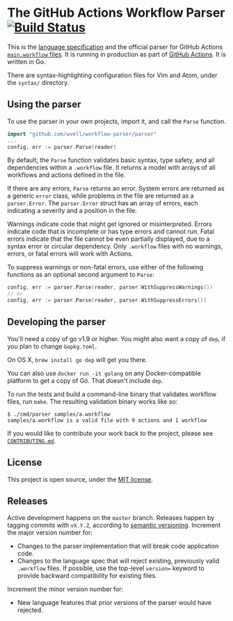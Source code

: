 [actions]: https://github.com/features/actions/
[workflow]: https://developer.github.com/actions/creating-workflows/creating-a-new-workflow/
# The GitHub Actions Workflow Parser [![Build Status](https://travis-ci.org/wvell/workflow-parser.svg?branch=master)](https://travis-ci.org/wvell/workflow-parser)

This is the [language specification](language.md) and the official parser
for GitHub Actions [`main.workflow` files][workflow].  It is running in
production as part of [GitHub Actions][actions].  It is written in Go.

There are syntax-highlighting configuration files for Vim and Atom, under
the `syntax/` directory.

## Using the parser

To use the parser in your own projects, import it, and call the `Parse`
function.

```go
import "github.com/wvell/workflow-parser/parser"
...
config, err := parser.Parse(reader)
```

By default, the `Parse` function validates basic syntax, type safety, and
all dependencies within a `.workflow` file.  It returns a model with
arrays of all workflows and actions defined in the file.

If there are any errors, `Parse` returns an error.  System errors are
returned as a generic `error` class, while problems in the file are
returned as a `parser.Error`.  The `parser.Error` struct has an array of
errors, each indicating a severity and a position in the file.

Warnings indicate code that might get ignored or misinterpreted.  Errors
indicate code that is incomplete or has type errors and cannot run.  Fatal
errors indicate that the file cannot be even partially displayed, due to a
syntax error or circular dependency.  Only `.workflow` files with no
warnings, errors, or fatal errors will work with Actions.

To suppress warnings or non-fatal errors, use either of the following
functions as an optional second argument to `Parse`:

```go
config, err := parser.Parse(reader, parser.WithSuppressWarnings())
// or
config, err := parser.Parse(reader, parser.WithSuppressErrors())
```

## Developing the parser

You'll need a copy of go v1.9 or higher.  You might also want a copy of
`dep`, if you plan to change `Gopkg.toml`.

On OS X, `brew install go dep` will get you there.

You can also use `docker run -it golang` on any Docker-compatible platform
to get a copy of Go.  That doesn't include `dep`.

To run the tests and build a command-line binary that validates workflow
files, run `make`.  The resulting validation binary works like so:

```
$ ./cmd/parser samples/a.workflow 
samples/a.workflow is a valid file with 9 actions and 1 workflow
```

If you would like to contribute your work back to the project, please see
[`CONTRIBUTING.md`](CONTRIBUTING.md).


## License

This project is open source, under the [MIT license](LICENSE).


## Releases

Active development happens on the `master` branch.  Releases happen by
tagging commits with `vX.Y.Z`, according to [semantic
versioning](https://semver.org/).  Increment the major version number
for:
 - Changes to the parser implementation that will break code application code.
 - Changes to the language spec that will reject existing, previously valid `.workflow` files.  If possible, use the top-level `version=` keyword to provide backward compatibility for existing files.

Increment the minor version number for:
 - New language features that prior versions of the parser would have rejected.
